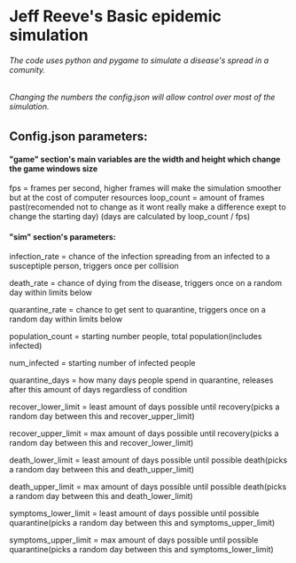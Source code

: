 # Jeff Reeve's Basic epidemic simulation
###### The code uses python and pygame to simulate a disease's spread in a comunity.
###### Changing the numbers the config.json will allow control over most of the simulation.
## Config.json parameters:
#### "game" section's main variables are the width and height which change the game windows size
fps = frames per second, higher frames will make the simulation smoother but at the cost of computer resources
loop_count = amount of frames past(recomended not to change as it wont really make a difference exept to change the starting day)
(days are calculated by loop_count / fps)
#### "sim" section's parameters:
infection_rate = chance of the infection spreading from an infected to a susceptiple person, triggers once per collision

death_rate = chance of dying from the disease, triggers once on a random day within limits below

quarantine_rate = chance to get sent to quarantine, triggers once on a random day within limits below

population_count = starting number people, total population(includes infected)

num_infected = starting number of infected people

quarantine_days = how many days people spend in quarantine, releases after this amount of days regardless of condition

recover_lower_limit = least amount of days possible until recovery(picks a random day between this and recover_upper_limit)

recover_upper_limit = max amount of days possible until recovery(picks a random day between this and recover_lower_limit)

death_lower_limit = least amount of days possible until possible death(picks a random day between this and death_upper_limit)

death_upper_limit = max amount of days possible until possible death(picks a random day between this and death_lower_limit)

symptoms_lower_limit = least amount of days possible until possible quarantine(picks a random day between this and symptoms_upper_limit)

symptoms_upper_limit = max amount of days possible until possible quarantine(picks a random day between this and symptoms_lower_limit)

